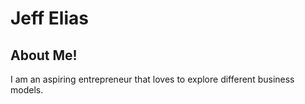 # Jeff Elias
## About Me!
I am an aspiring entrepreneur that loves to explore different business models.
